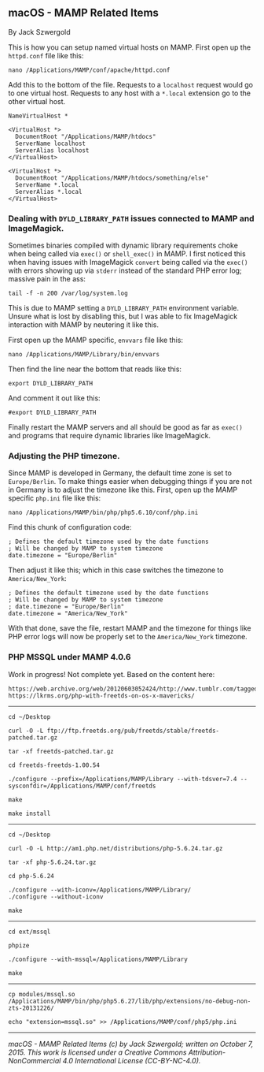 ## macOS - MAMP Related Items

By Jack Szwergold

This is how you can setup named virtual hosts on MAMP. First open up the `httpd.conf` file like this:

    nano /Applications/MAMP/conf/apache/httpd.conf

Add this to the bottom of the file. Requests to a `localhost` request would go to one virtual host. Requests to any host with a `*.local` extension go to the other virtual host.

	NameVirtualHost *
	
	<VirtualHost *>
	  DocumentRoot "/Applications/MAMP/htdocs"
	  ServerName localhost
	  ServerAlias localhost
	</VirtualHost>
	
	<VirtualHost *>
	  DocumentRoot "/Applications/MAMP/htdocs/something/else"
	  ServerName *.local
	  ServerAlias *.local
	</VirtualHost>

### Dealing with `DYLD_LIBRARY_PATH` issues connected to MAMP and ImageMagick.

Sometimes binaries compiled with dynamic library requirements choke when being called via `exec()` or `shell_exec()` in MAMP. I first noticed this when having issues with ImageMagick `convert` being called via the `exec()` with errors showing up via `stderr` instead of the standard PHP error log; massive pain in the ass:

    tail -f -n 200 /var/log/system.log

This is due to MAMP setting a `DYLD_LIBRARY_PATH` environment variable. Unsure what is lost by disabling this, but I was able to fix ImageMagick interaction with MAMP by neutering it like this.

First open up the MAMP specific, `envvars` file like this:

    nano /Applications/MAMP/Library/bin/envvars

Then find the line near the bottom that reads like this:

    export DYLD_LIBRARY_PATH

And comment it out like this:

    #export DYLD_LIBRARY_PATH

Finally restart the MAMP servers and all should be good as far as `exec()` and programs that require dynamic libraries like ImageMagick.

### Adjusting the PHP timezone.

Since MAMP is developed in Germany, the default time zone is set to `Europe/Berlin`. To make things easier when debugging things if you are not in Germany is to adjust the timezone like this. First, open up the MAMP specific `php.ini` file like this:

    nano /Applications/MAMP/bin/php/php5.6.10/conf/php.ini

Find this chunk of configuration code:

	; Defines the default timezone used by the date functions
	; Will be changed by MAMP to system timezone
	date.timezone = "Europe/Berlin"

Then adjust it like this; which in this case switches the timezone to `America/New_York`:

	; Defines the default timezone used by the date functions
	; Will be changed by MAMP to system timezone
	; date.timezone = "Europe/Berlin"
	date.timezone = "America/New_York"

With that done, save the file, restart MAMP and the timezone for things like PHP error logs will now be properly set to the `America/New_York` timezone.

### PHP MSSQL under MAMP 4.0.6

Work in progress! Not complete yet. Based on the content here:

	https://web.archive.org/web/20120603052424/http://www.tumblr.com/tagged/mssql+mamp+php+mac+osx
	https://lkrms.org/php-with-freetds-on-os-x-mavericks/

***

	cd ~/Desktop

	curl -O -L ftp://ftp.freetds.org/pub/freetds/stable/freetds-patched.tar.gz

	tar -xf freetds-patched.tar.gz

	cd freetds-freetds-1.00.54

	./configure --prefix=/Applications/MAMP/Library --with-tdsver=7.4 --sysconfdir=/Applications/MAMP/conf/freetds

	make

	make install

***

	cd ~/Desktop

	curl -O -L http://am1.php.net/distributions/php-5.6.24.tar.gz

	tar -xf php-5.6.24.tar.gz

	cd php-5.6.24

	./configure --with-iconv=/Applications/MAMP/Library/
	./configure --without-iconv

	make

***

	cd ext/mssql

	phpize

	./configure --with-mssql=/Applications/MAMP/Library

	make


***

	cp modules/mssql.so /Applications/MAMP/bin/php/php5.6.27/lib/php/extensions/no-debug-non-zts-20131226/

	echo "extension=mssql.so" >> /Applications/MAMP/conf/php5/php.ini

***

*macOS - MAMP Related Items (c) by Jack Szwergold; written on October 7, 2015. This work is licensed under a Creative Commons Attribution-NonCommercial 4.0 International License (CC-BY-NC-4.0).*